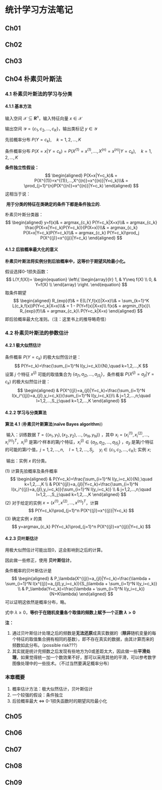 # 统计学习方法笔记



<a id="1"></a>

## Ch01







<a id="2"></a>

## Ch02









<a id="3"></a>

## Ch03







<a id="4"></a>

## Ch04 朴素贝叶斯法

### 4.1 朴素贝叶斯法的学习与分类

#### 4.1.1 基本方法

输入空间 $\mathcal{X}\subseteq \pmb R^n$，输入特征向量 $x\in \mathcal{X}$

输出空间 $\mathcal{Y}=\{c_1,c_2,...,c_K\}$，输出类标记 $y\in \mathcal{Y}$

先验概率分布 $P(Y=c_k),\quad k=1,2,...,K$

条件概率分布 $P(X=x|Y=c_k)=P(X^{(1)}=x^{(1)},...,X^{(n)}=x^{(n)}|Y=c_k),\quad k=1,2,...,K$

**条件独立性假设：**
$$
\begin{aligned}
P(X=x|Y=c_k)&
= P(X^{(1)}=x^{(1)},...,X^{(n)}=x^{(n)}|Y=c_k)\\&
= \prod_{j=1}^{n}P(X^{(n)}=x^{(n)}|Y=c_k)
\end{aligned}
$$
这相当于说：

​        **用于分类的特征在类确定的条件下都是条件独立的.**

朴素贝叶斯分类器：
$$
\begin{aligned}
y=f(x)&
= argmax_{c_k} P(Y=c_k|X=x)\\&
= argmax_{c_k} \frac{P(X=x|Y=c_k)P(Y=c_k)}{P(X=x)}\\&
= argmax_{c_k} P(X=x|Y=c_k)P(Y=c_k)\\&
= argmax_{c_k} P(Y=c_k)\prod_j P(X^{(j)}=x^{(j)}|Y=c_k)
\end{aligned}
$$

#### 4.1.2 后验概率最大化的意义

**朴素贝叶斯法将实例分到后验概率中，这等价于期望风险最小化。**

假设选择0-1损失函数：
$$
L(Y,f(X))=
\begin{equation}
\left\{
        \begin{array}{lr}
            1, & Y\neq f(X)  \\
            0, & Y=f(X)      \\
        \end{array}
\right.
\end{equation}
$$
取条件期望
$$
\begin{aligned}
R_{exp}(f)&
= E(L(Y,f(x))|X=x)\\&
= \sum_{k=1}^K L(c_k,f(x))P(Y=c_k|X=x)\\&
= 1 - P(Y=f(x)|X=x)\\
f(x)&
= argmin_{f(x)}\ R_{exp}(f)\\&
= argmax_{c_k}\ P(Y=c_k|X=x)
\end{aligned}
$$
即后验概率最大化准则。（注：这里书上的推导略奇怪）



### 4.2 朴素贝叶斯法的参数估计

#### 4.2.1 极大似然估计

条件概率 $P(Y=c_k)$ 的极大似然估计是：
$$
P(Y=c_k)=\frac{\sum_{i=1}^N I(y_i=c_k)}{N},\quad k=1,2,...,K
$$
设第 $j$ 个特征 $x^{(j)}$ 可能的取值集合为 $\{a_{j1},a_{j2},...,a_{jS_j}\}$，条件概率 $P(X^{(j)}=a_{jl}|Y=c_k)$ 的极大似然估计是：
$$
\begin{aligned}
& P(X^{(j)}=a_{jl}|Y=c_k)=\frac{\sum_{i=1}^N I(x_i^{(j)}=a_{jl},y_i=c_k)}{\sum_{i=1}^N I(y_i=c_k)}\\
& j=1,2,...,n;\quad l=1,2,...,S_j;\quad k=1,2,...,K
\end{aligned}
$$

#### 4.2.2 学习与分类算法

**算法 4.1** (**朴素贝叶斯算法**(**naïve Bayes algorithm**))

​    输入：训练数据 $T=\{(x_1,y_1),(x_2,y_2),...,(x_N,y_N)\}$ ，其中 $x_i=(x_i^{(1)},x_i^{(2)},...,x_i^{(n)})^T$，$x_i^{(j)}$ 是第$i$个样本的第$j$个特征，$x_i^{(j)}\in\{a_{j1},a_{j2},...,a_{jS_j}\}$ ，$a_{jl}$ 是第$j$个特征的可能的第$l$个值，$j=1,2,...,n,\quad l=1,2,...,S_j,\quad y_i\in \{c_1,c_2,...,c_K\};$ 实例 $x;$

​    输出：实例 $x$ 的分类。

(1) 计算先验概率及条件概率
$$
\begin{aligned}
& P(Y=c_k)=\frac{\sum_{i=1}^N I(y_i=c_k)}{N},\quad k=1,2,...,K     \\
& P(X^{(j)}=a_{jl}|Y=c_k)=\frac{\sum_{i=1}^N I(x_i^{(j)}=a_{jl},y_i=c_k)}{\sum_{i=1}^N I(y_i=c_k)}                                          \\
& j=1,2,...,n;\quad l=1,2,...,S_j;\quad k=1,2,...,K
\end{aligned}
$$
(2) 对于给定的实例 $x=(x^{(1)},x^{(2)},...,x^{(n)})^T$，计算
$$
P(Y=c_k)\prod_{j=1}^n P(X^{(j)}=x^{(j)}|Y=c_k)
$$
(3) 确定实例 $x$ 的类
$$
y=argmax_{c_k} P(Y=c_k)\prod_{j=1}^n P(X^{(j)}=x^{(j)}|Y=c_k)
$$

#### 4.2.3 贝叶斯估计

用极大似然估计可能出现0，这会影响到之后的计算。

因此做一些修正，使用 **贝叶斯估计**。

条件概率的贝叶斯估计是
$$
\begin{aligned}
& P_\lambda(X^{(j)}=a_{jl}|Y=c_k)=\frac{\lambda + \sum_{i=1}^N I(x^{(j)}=a_{jl},y_i=c_k)}{S_j\lambda + \sum_{i=1}^N I(y_i=c_k)}    \\
& P_\lambda(Y=c_k)=\frac{\lambda + \sum_{i=1}^N I(y_i=c_k)}{N+K\lambda}
\end{aligned}
$$
可以证明这依然是概率分布，略。

式中 $\lambda\ge 0$，**等价于在随机变量各个取值的频数上赋予一个正数 $\lambda>0$**

**注：**

1. 通过贝叶斯估计处理之后的频数是**无法还原**成真实数据的（**除非**随机变量的每个特征的取值集合拥有相同的基数），即不存在真实的数据，由其计算而来的频数如此分布。（possible risk???）
2. 其实就是统计完频数之后发现有些地方为0或差距太大，因此做一些**平滑处理**，如果觉得统一加一个数效果不好，那可以采用其他的平滑，可以参考数字图像处理中的一些技术。（不过当然要满足概率分布）

### 本章概要

1. 概率估计方法：极大似然估计，贝叶斯估计
2. 一个较强的假设：条件独立
3. 后验概率最大 <=> 0-1损失函数时的期望风险最小化





<a id="5"></a>

## Ch05









<a id="6"></a>

## Ch06







<a id="7"></a>

## Ch07







<a id="8"></a>

## Ch08







<a id="9"></a>

## Ch09

















